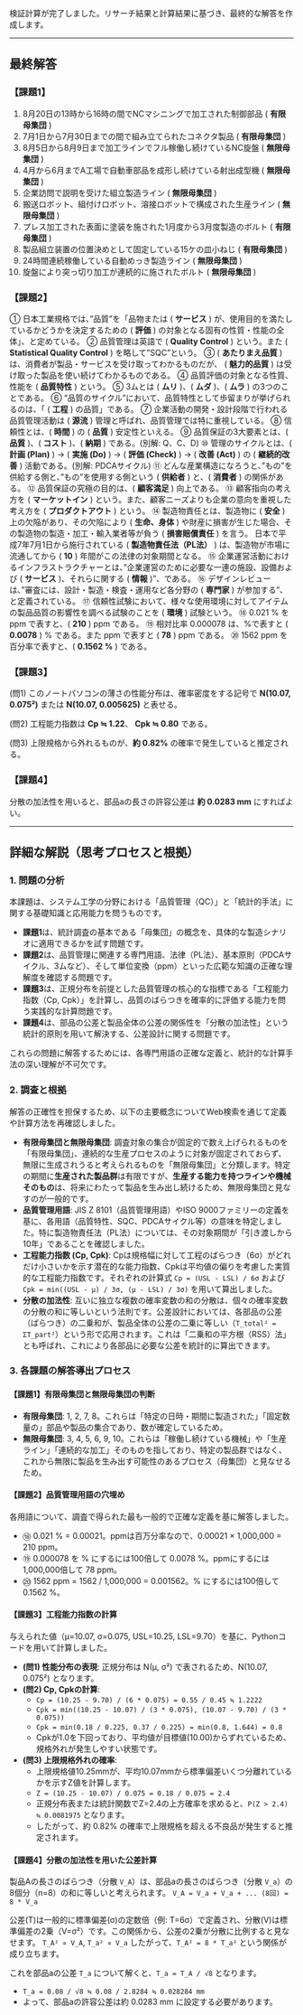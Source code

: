 検証計算が完了しました。リサーチ結果と計算結果に基づき、最終的な解答を作成します。

---

## 最終解答

### 【課題1】

1.  8月20日の13時から16時の間でNCマシニングで加工された制御部品 ( **有限母集団** )
2.  7月1日から7月30日までの間で組み立てられたコネクタ製品 ( **有限母集団** )
3.  8月5日から8月9日まで加工ラインでフル稼働し続けているNC旋盤 ( **無限母集団** )
4.  4月から6月までA工場で自動車部品を成形し続けている射出成型機 ( **無限母集団** )
5.  企業訪問で説明を受けた組立製造ライン ( **無限母集団** )
6.  搬送ロボット、組付けロボット、溶接ロボットで構成された生産ライン ( **無限母集団** )
7.  プレス加工された表面に塗装を施された1月度から3月度製造のボルト ( **有限母集団** )
8.  製品組立装置の位置決めとして固定している15ケの皿小ねじ ( **有限母集団** )
9.  24時間連続稼働している自動めっき製造ライン ( **無限母集団** )
10. 旋盤により突っ切り加工が連続的に施されたボルト ( **無限母集団** )

### 【課題2】

① 日本工業規格では、”品質”を「品物または ( **サービス** ) が、使用目的を満たしているかどうかを決定するための ( **評価** ) の対象となる固有の性質・性能の全体」、と定めている。
② 品質管理は英語で ( **Quality Control** ) という。また ( **Statistical Quality Control** ) を略して”SQC”という。
③ ( **あたりまえ品質** ) は、消費者が製品・サービスを受け取ってわかるものだが、 ( **魅力的品質** ) は受け取った製品を使い続けてわかるものである。
④ 品質評価の対象となる性質、性能を ( **品質特性** ) という。
⑤ 3ムとは ( **ムリ** )、( **ムダ** )、( **ムラ** ) の3つのことである。
⑥ “品質のサイクル”において、品質特性として歩留まりが挙げられるのは、「 ( **工程** ) の品質」である。
⑦ 企業活動の開発・設計段階で行われる品質管理活動は ( **源流** ) 管理と呼ばれ、品質管理では特に重視している。
⑧ 信頼性とは、( **時間** ) の ( **品質** ) 安定性といえる。
⑨ 品質保証の3大要素とは、( **品質** )、( **コスト** )、( **納期** ) である。(別解: Q、C、D)
⑩ 管理のサイクルとは、( **計画 (Plan)** ) → ( **実施 (Do)** ) → ( **評価 (Check)** ) → ( **改善 (Act)** ) の ( **継続的改善** ) 活動である。(別解: PDCAサイクル)
⑪ どんな産業構造になろうと、”もの”を供給する側と、”もの”を使用する側という ( **供給者** ) と、( **消費者** ) の関係がある。
⑫ 品質保証の究極の目的は、( **顧客満足** ) 向上である。
⑬ 顧客指向の考え方を ( **マーケットイン** ) という。また、顧客ニーズよりも企業の意向を重視した考え方を ( **プロダクトアウト** ) という。
⑭ 製造物責任とは、製造物に ( **安全** ) 上の欠陥があり、その欠陥により ( **生命、身体** ) や財産に損害が生じた場合、その製造物の製造・加工・輸入業者等が負う ( **損害賠償責任** ) を言う。 日本で平成7年7月1日から施行されている ( **製造物責任法（PL法）** ) は、製造物が市場に流通してから ( **10** ) 年間がこの法律の対象期間となる。
⑮ 企業運営活動におけるインフラストラクチャーとは、”企業運営のために必要な一連の施設、設備および ( **サービス** )、それらに関する ( **情報** )”、である。
⑯ デザインレビューは、”審査には、設計・製造・検査・運用など各分野の ( **専門家** ) が参加する”、と定義されている。
⑰ 信頼性試験において、様々な使用環境に対してアイテムの製品品質の影響性を調べる試験のことを ( **環境** ) 試験という。
⑱ 0.021 % を ppm で表すと、( **210** ) ppm である。
⑲ 相対比率 0.000078 は、%で表すと ( **0.0078** ) % である。また ppm で表すと ( **78** ) ppm である。
⑳ 1562 ppm を百分率で表すと、( **0.1562 %** ) である。

### 【課題3】

(問1) このノートパソコンの薄さの性能分布は、確率密度をする記号で **N(10.07, 0.075²)** または **N(10.07, 0.005625)** と表せる。

(問2) 工程能力指数は **Cp ≒ 1.22**、 **Cpk ≒ 0.80** である。

(問3) 上限規格から外れるものが、**約 0.82%** の確率で発生していると推定される。

### 【課題4】

分散の加法性を用いると、部品aの長さの許容公差は **約 0.0283 mm** にすればよい。

---
## 詳細な解説（思考プロセスと根拠）

### 1. 問題の分析
本課題は、システム工学の分野における「品質管理（QC）」と「統計的手法」に関する基礎知識と応用能力を問うものです。
*   **課題1**は、統計調査の基本である「母集団」の概念を、具体的な製造シナリオに適用できるかを試す問題です。
*   **課題2**は、品質管理に関連する専門用語、法律（PL法）、基本原則（PDCAサイクル、3ムなど）、そして単位変換（ppm）といった広範な知識の正確な理解度を確認する問題です。
*   **課題3**は、正規分布を前提とした品質管理の核心的な指標である「工程能力指数（Cp, Cpk）」を計算し、品質のばらつきを確率的に評価する能力を問う実践的な計算問題です。
*   **課題4**は、部品の公差と製品全体の公差の関係性を「分散の加法性」という統計的原則を用いて解決する、公差設計に関する問題です。

これらの問題に解答するためには、各専門用語の正確な定義と、統計的な計算手法の深い理解が不可欠です。

### 2. 調査と根拠
解答の正確性を担保するため、以下の主要概念についてWeb検索を通じて定義や計算方法を再確認しました。

*   **有限母集団と無限母集団**: 調査対象の集合が固定的で数え上げられるものを「有限母集団」、連続的な生産プロセスのように対象が固定されておらず、無限に生成されうると考えられるものを「無限母集団」と分類します。特定の期間に**生産された製品群**は有限ですが、**生産する能力を持つラインや機械そのもの**は、将来にわたって製品を生み出し続けるため、無限母集団と見なすのが一般的です。
*   **品質管理用語**: JIS Z 8101（品質管理用語）やISO 9000ファミリーの定義を基に、各用語（品質特性、SQC、PDCAサイクル等）の意味を特定しました。特に製造物責任法（PL法）については、その対象期間が「引き渡しから10年」であることを確認しました。
*   **工程能力指数 (Cp, Cpk)**: Cpは規格幅に対して工程のばらつき（6σ）がどれだけ小さいかを示す潜在的な能力指数、Cpkは平均値の偏りを考慮した実質的な工程能力指数です。それぞれの計算式 `Cp = (USL - LSL) / 6σ` および `Cpk = min((USL - μ) / 3σ, (μ - LSL) / 3σ)` を用いて算出しました。
*   **分散の加法性**: 互いに独立な複数の確率変数の和の分散は、個々の確率変数の分散の和に等しいという法則です。公差設計においては、各部品の公差（ばらつき）の二乗和が、製品全体の公差の二乗に等しい（`T_total² = ΣT_part²`）という形で応用されます。これは「二乗和の平方根（RSS）法」とも呼ばれ、これにより各部品に必要な公差を統計的に算出できます。

### 3. 各課題の解答導出プロセス

#### 【課題1】有限母集団と無限母集団の判断
*   **有限母集団**: 1, 2, 7, 8。これらは「特定の日時・期間に製造された」「固定数量の」部品や製品の集合であり、数が確定しているため。
*   **無限母集団**: 3, 4, 5, 6, 9, 10。これらは「稼働し続けている機械」や「生産ライン」「連続的な加工」そのものを指しており、特定の製品群ではなく、これから無限に製品を生み出す可能性のあるプロセス（母集団）と見なせるため。

#### 【課題2】品質管理用語の穴埋め
各用語について、調査で得られた最も一般的で正確な定義を基に解答しました。
*   ⑱ 0.021 % = 0.00021。ppmは百万分率なので、0.00021 × 1,000,000 = 210 ppm。
*   ⑲ 0.000078 を % にするには100倍して 0.0078 %。ppmにするには1,000,000倍して 78 ppm。
*   ⑳ 1562 ppm = 1562 / 1,000,000 = 0.001562。% にするには100倍して 0.1562 %。

#### 【課題3】工程能力指数の計算
与えられた値（μ=10.07, σ=0.075, USL=10.25, LSL=9.70）を基に、Pythonコードを用いて計算しました。

*   **(問1) 性能分布の表現**: 正規分布は N(μ, σ²) で表されるため、N(10.07, 0.075²) となります。
*   **(問2) Cp, Cpkの計算**:
    *   `Cp = (10.25 - 9.70) / (6 * 0.075) = 0.55 / 0.45 ≒ 1.2222`
    *   `Cpk = min((10.25 - 10.07) / (3 * 0.075), (10.07 - 9.70) / (3 * 0.075))`
    *   `Cpk = min(0.18 / 0.225, 0.37 / 0.225) = min(0.8, 1.644) = 0.8`
    *   Cpkが1.0を下回っており、平均値が目標値(10.00)からずれているため、規格外れが発生しやすい状態です。
*   **(問3) 上限規格外れの確率**:
    *   上限規格値10.25mmが、平均10.07mmから標準偏差いくつ分離れているかを示すZ値を計算します。
    *   `Z = (10.25 - 10.07) / 0.075 = 0.18 / 0.075 = 2.4`
    *   正規分布表または統計関数でZ=2.4の上方確率を求めると、`P(Z > 2.4) ≒ 0.0081975` となります。
    *   したがって、約 0.82% の確率で上限規格を超える不良品が発生すると推定されます。

#### 【課題4】分散の加法性を用いた公差計算
製品Aの長さのばらつき（分散 `V_A`）は、部品aの長さのばらつき（分散 `V_a`）の8個分（n=8）の和に等しいと考えられます。
`V_A = V_a + V_a + ... (8回) = 8 * V_a`

公差(T)は一般的に標準偏差(σ)の定数倍（例: T=6σ）で定義され、分散(V)は標準偏差の2乗（V=σ²）です。この関係から、公差の2乗が分散に比例すると見なせます。
`T_A² ∝ V_A`, `T_a² ∝ V_a`
したがって、`T_A² = 8 * T_a²` という関係が成り立ちます。

これを部品aの公差 `T_a` について解くと、`T_a = T_A / √8` となります。
*   `T_a = 0.08 / √8 ≒ 0.08 / 2.8284 ≒ 0.028284 mm`
*   よって、部品aの許容公差は約 0.0283 mm に設定する必要があります。